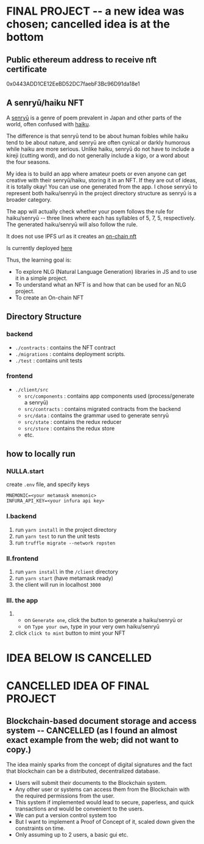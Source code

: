 ﻿# FINAL PROJECT -- a new idea was chosen; cancelled idea is at the bottom

## Public ethereum address to receive nft certificate
0x0443ADD1CE12EeBD52DC7faebF3Bc96D91da18e1
## A senryū/haiku NFT
A [senryū](https://en.wikipedia.org/wiki/Senry%C5%AB) is a genre of poem prevalent in Japan and other parts of the world, often confused with [haiku](https://en.wikipedia.org/wiki/Haiku).

The difference is that senryū tend to be about human foibles while haiku tend to be about nature, and senryū are often cynical or darkly humorous while haiku are more serious. Unlike haiku, senryū do not have to include a kireji (cutting word), and do not generally include a kigo, or a word about the four seasons.

My idea is to build an app where amateur poets or even anyone can get creative with their senryū/haiku, storing it in an NFT. If they are out of ideas, it is totally okay! You can use one generated from the app. I chose senryū to represent both haiku/senryū in the project directory structure as senryū is a broader category.

The app will actually check whether your poem follows the rule for haiku/senryū -- three lines where each has syllables of 5, 7, 5, respectively.
The generated haiku/senryū will also follow the rule.

It does not use IPFS url as it creates an [on-chain nft](https://medium.com/coinmonks/how-to-create-on-chain-nfts-with-solidity-1e20ff9dd87e)

Is currently deployed [here](https://consensys-bootcamp.herokuapp.com/)

Thus, the learning goal is:
- To explore NLG (Natural Language Generation) libraries in JS and to use it in a simple project.
- To understand what an NFT is and how that can be used for an NLG project.
- To create an On-chain NFT

## Directory Structure
### backend
- `./contracts` : contains the NFT contract
- `./migrations` : contains deployment scripts.
- `./test` : contains unit tests
### frontend
- `./client/src`
  - `src/components` : contains app components used (process/generate a senryū)
  - `src/contracts` : contains migrated contracts from the backend
  - `src/data` : contains the grammar used to generate senryū
  - `src/state` : contains the redux reducer
  - `src/store` : contains the redux store
  - etc.

## how to locally run

### NULLA.start
create `.env` file, and specify keys 
```
MNEMONIC=<your metamask mnemonic>
INFURA_API_KEY=<your infura api key>
```
### I.backend
1. run `yarn install` in the project directory
2. run `yarn test` to run the unit tests
3. run `truffle migrate --network ropsten`

### II.frontend
1. run `yarn install` in the `/client` directory
2. run `yarn start` (have metamask ready)
3. the client will run in localhost `3000`
### III. the app
1.
    - on `Generate one`, click the button to generate a haiku/senryū
  or
    - on `Type your own`, type in your very own haiku/senryū
2. click `click to mint` button to mint your NFT

# IDEA BELOW IS CANCELLED
# CANCELLED IDEA OF FINAL PROJECT
## Blockchain-based document storage and access system -- CANCELLED (as I found an almost exact example from the web; did not want to copy.)

The idea mainly sparks from the concept of digital signatures and the fact that blockchain can be a distributed, decentralized database.

- Users will submit their documents to the Blockchain system.
- Any other user or systems can access them from the Blockchain with the required permissions from the user.
- This system if implemented would lead to secure, paperless, and quick transactions and would be convenient to the users.
- We can put a version control system too
- But I want to implement a Proof of Concept of it, scaled down given the constraints on time.
- Only assuming up to 2 users, a basic gui etc.